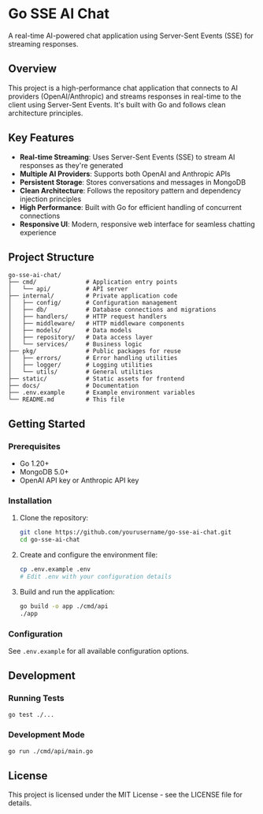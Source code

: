 # Go SSE AI Chat

A real-time AI-powered chat application using Server-Sent Events (SSE) for streaming responses.

## Overview

This project is a high-performance chat application that connects to AI providers (OpenAI/Anthropic) and streams responses in real-time to the client using Server-Sent Events. It's built with Go and follows clean architecture principles.

## Key Features

- **Real-time Streaming**: Uses Server-Sent Events (SSE) to stream AI responses as they're generated
- **Multiple AI Providers**: Supports both OpenAI and Anthropic APIs
- **Persistent Storage**: Stores conversations and messages in MongoDB
- **Clean Architecture**: Follows the repository pattern and dependency injection principles
- **High Performance**: Built with Go for efficient handling of concurrent connections
- **Responsive UI**: Modern, responsive web interface for seamless chatting experience

## Project Structure

```
go-sse-ai-chat/
├── cmd/              # Application entry points
│   └── api/          # API server
├── internal/         # Private application code
│   ├── config/       # Configuration management
│   ├── db/           # Database connections and migrations
│   ├── handlers/     # HTTP request handlers
│   ├── middleware/   # HTTP middleware components
│   ├── models/       # Data models
│   ├── repository/   # Data access layer
│   └── services/     # Business logic
├── pkg/              # Public packages for reuse
│   ├── errors/       # Error handling utilities
│   ├── logger/       # Logging utilities
│   └── utils/        # General utilities
├── static/           # Static assets for frontend
├── docs/             # Documentation
├── .env.example      # Example environment variables
└── README.md         # This file
```

## Getting Started

### Prerequisites

- Go 1.20+
- MongoDB 5.0+
- OpenAI API key or Anthropic API key

### Installation

1. Clone the repository:
   ```bash
   git clone https://github.com/yourusername/go-sse-ai-chat.git
   cd go-sse-ai-chat
   ```

2. Create and configure the environment file:
   ```bash
   cp .env.example .env
   # Edit .env with your configuration details
   ```

3. Build and run the application:
   ```bash
   go build -o app ./cmd/api
   ./app
   ```

### Configuration

See `.env.example` for all available configuration options.

## Development

### Running Tests

```bash
go test ./...
```

### Development Mode

```bash
go run ./cmd/api/main.go
```

## License

This project is licensed under the MIT License - see the LICENSE file for details.